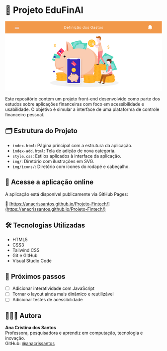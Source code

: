 # 💸 Projeto EduFinAI

<p align="center">
  <img src="img/banner-readme.png" alt="Interface do EduFinAI" width="720"/>
</p>

Este repositório contém um projeto front-end desenvolvido como parte dos estudos sobre aplicações financeiras com foco em acessibilidade e usabilidade. O objetivo é simular a interface de uma plataforma de controle financeiro pessoal.

## 🗂️ Estrutura do Projeto

- `index.html`: Página principal com a estrutura da aplicação.
- `index-add.html`: Tela de adição de nova categoria.
- `style.css`: Estilos aplicados à interface da aplicação.
- `img/`: Diretório com ilustrações em SVG.
- `img/icons/`: Diretório com ícones do rodapé e cabeçalho.

## 🚀 Acesse a aplicação online

A aplicação está disponível publicamente via GitHub Pages:

🔗 [https://anacrissantos.github.io/Projeto-Fintech/](https://anacrissantos.github.io/Projeto-Fintech/)

## 🛠️ Tecnologias Utilizadas

- HTML5  
- CSS3  
- Tailwind CSS  
- Git e GitHub  
- Visual Studio Code

## 🔮 Próximos passos

- [ ] Adicionar interatividade com JavaScript  
- [ ] Tornar o layout ainda mais dinâmico e reutilizável  
- [ ] Adicionar testes de acessibilidade

## 👩🏽‍💻 Autora

**Ana Cristina dos Santos**  
Professora, pesquisadora e aprendiz em computação, tecnologia e inovação.  
GitHub: [@anacrissantos](https://github.com/anacrissantos)